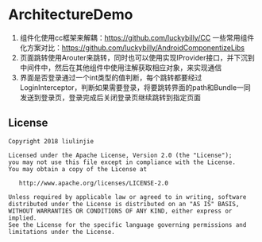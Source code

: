 # ArchitectureDemo

1. 组件化使用cc框架来解耦：https://github.com/luckybilly/CC
 一些常用组件化方案对比：https://github.com/luckybilly/AndroidComponentizeLibs
2. 页面跳转使用Arouter来跳转，同时也可以使用实现IProvider接口，并下沉到中间件中，然后在其他组件中使用注解获取相应对象，来实现通信
3. 界面是否登录通过一个int类型的值判断，每个跳转都要经过LoginInterceptor，判断如果需要登录，将要跳转界面的path和Bundle一同
发送到登录页，登录完成后关闭登录页继续跳转到指定页面



## License
```text
Copyright 2018 liulinjie

Licensed under the Apache License, Version 2.0 (the "License");
you may not use this file except in compliance with the License.
You may obtain a copy of the License at

   http://www.apache.org/licenses/LICENSE-2.0

Unless required by applicable law or agreed to in writing, software
distributed under the License is distributed on an "AS IS" BASIS,
WITHOUT WARRANTIES OR CONDITIONS OF ANY KIND, either express or implied.
See the License for the specific language governing permissions and
limitations under the License.
```
